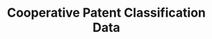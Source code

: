 ---
bigquery: https://console.cloud.google.com/bigquery?p=patents-public-data&d=cpc&page=dataset
citation: '“Cooperative Patent Classification” by the EPO and USPTO, for public use. '
contributors: EPO, USPTO
cost: None
description: Cooperative Patent Classification Data contains the scheme and definitions
  of the Cooperative Patent Classification system for classifying patent documents.
  The CPC is the result of a partnership between the EPO and the USPTO in their joint
  effort to develop a common, internationally compatible classification system for
  technical documents, in particular patent publications, which will be used by both
  offices in the patent granting process
documentation: https://www.cooperativepatentclassification.org/cpcSchemeAndDefinitions
last_edit: Mon, 04 Apr 2022 19:07:06 GMT
location: https://www.cooperativepatentclassification.org/index
maintained_by: USPTO, EPO
schema_fields: '[''symbol'', ''informativeReferences'', ''informative_references'',
  ''ipc_concordant'', ''breakdown_code'', ''breakdownCode'', ''titlePart'', ''title_full'',
  ''residual_references'', ''additional_only'', ''titleFull'', ''limiting_references'',
  ''not_allocatable'', ''synonyms'', ''application_references'', ''title_part'', ''status'',
  ''children'', ''ipcConcordant'', ''childGroups'', ''child_groups'', ''date_revised'',
  ''parents'', ''applicationReferences'', ''definition'', ''notAllocatable'', ''limitingReferences'',
  ''glossary'', ''level'', ''residualReferences'', ''sizeCache'', ''dateRevised'']'
shortname: cooperative_patent_classification
tags:
- patents
- science
title: Cooperative Patent Classification Data
uuid: 984374a7-16e9-4b35-9445-458daceb01bf
---